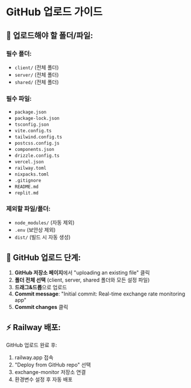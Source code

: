 # GitHub 업로드 가이드

## 📁 업로드해야 할 폴더/파일:

### 필수 폴더:
- `client/` (전체 폴더)
- `server/` (전체 폴더) 
- `shared/` (전체 폴더)

### 필수 파일:
- `package.json`
- `package-lock.json`
- `tsconfig.json`
- `vite.config.ts`
- `tailwind.config.ts`
- `postcss.config.js`
- `components.json`
- `drizzle.config.ts`
- `vercel.json`
- `railway.toml`
- `nixpacks.toml`
- `.gitignore`
- `README.md`
- `replit.md`

### 제외할 파일/폴더:
- `node_modules/` (자동 제외)
- `.env` (보안상 제외)
- `dist/` (빌드 시 자동 생성)

## 🚀 GitHub 업로드 단계:

1. **GitHub 저장소 페이지**에서 "uploading an existing file" 클릭
2. **폴더 전체 선택** (client, server, shared 폴더와 모든 설정 파일)
3. **드래그&드롭**으로 업로드
4. **Commit message**: "Initial commit: Real-time exchange rate monitoring app"
5. **Commit changes** 클릭

## ⚡ Railway 배포:

GitHub 업로드 완료 후:
1. railway.app 접속
2. "Deploy from GitHub repo" 선택
3. exchange-monitor 저장소 연결
4. 환경변수 설정 후 자동 배포